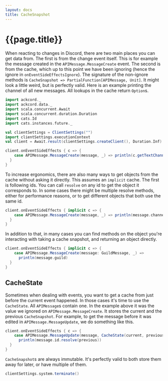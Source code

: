 ```yaml
---
layout: docs
title: CacheSnapshot
---
```


# {{page.title}}
When reacting to changes in Discord, there are two main places you can get data from. 
The first is from the change event itself. This is for example the message 
created in the `APIMessage.MessageCreate` event. The second is from the cache, 
which up to this point we have been ignoring 
(hence the ignore in `onEventSideEffectsIgnore`). The signature of the 
non-ignore methods is `CacheSnapshot => PartialFunction[APIMessage, Unit]`. 
It might look a little weird, but is perfectly valid. Here is an example 
printing the channel of all new messages. 
All lookups in the cache return `Option`s.

```scala mdoc:invisible
import ackcord._
import ackcord.data._
import scala.concurrent.Await
import scala.concurrent.duration.Duration
import cats.Id
import cats.instances.future._

val clientSettings = ClientSettings("")
import clientSettings.executionContext
val client = Await.result(clientSettings.createClient(), Duration.Inf)
```
```scala mdoc:silent
client.onEventSideEffects { c => {
    case APIMessage.MessageCreate(message, _) => println(c.getTextChannel(message.channelId))
  }
}
```

To increase ergonomics, there are also many ways to get objects from the cache 
without asking it directly. This assumes an `implicit` cache. The first is 
following ids. You can call `resolve` on any id to get the object it 
corresponds to. In some cases there might be multiple resolve methods, either
for performance reasons, or to get different objects that both use the same id.

```scala mdoc:silent
client.onEventSideEffects { implicit c => {
    case APIMessage.MessageCreate(message, _) => println(message.channelId.resolve)
  }
}
```

In addition to that, in many cases you can find methods on the object you're 
interacting with taking a cache snapshot, and returning an object directly.

```scala mdoc:silent
client.onEventSideEffects { implicit c => {
    case APIMessage.MessageCreate(message: GuildMessage, _) => 
      println(message.guild)
  }
}
```

## CacheState
Sometimes when dealing with events, you want to get a cache from just before 
the current event happened. In those cases it's time to use the `CacheState`. 
All `APIMessage`s contain one. In the example above it was the value we ignored 
on `APIMessage.MessageCreate`. It stores the current and the 
previous `CacheSnapshot`. For example, to get the message before it was edited 
in `APIMessage.MessageUpdate`, we do something like this.
```scala mdoc:silent
client.onEventSideEffects { c => {
    case APIMessage.MessageUpdate(message, CacheState(current, previous)) => 
      println(message.id.resolve(previous))
  }
}
```

`CacheSnapshot`s are always immutable. It's perfectly valid to both store them 
away for later, or have multiple of them.

```scala mdoc:invisible
clientSettings.system.terminate()
```
